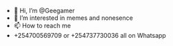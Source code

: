 - 👋 Hi, I’m @Geegamer
- 👀 I’m interested in memes and nonesence
- 📫 How to reach me
- +254700569709 or +254737730036 all on Whatsapp 

<!---
Geegamer/Geegamer is a ✨ special ✨ repository because its `README.md` (this file) appears on your GitHub profile.
You can click the Preview link to take a look at your changes.
--->
